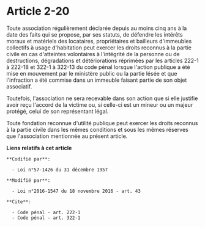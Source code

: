 # Article 2-20

Toute association régulièrement déclarée depuis au moins cinq ans à la date des faits qui se propose, par ses statuts, de
défendre les intérêts moraux et matériels des locataires, propriétaires et bailleurs d'immeubles collectifs à usage
d'habitation peut exercer les droits reconnus à la partie civile en cas d'atteintes volontaires à l'intégrité de la personne
ou de destructions, dégradations et détériorations réprimées par les articles 222-1 à 222-18 et 322-1 à 322-13 du code pénal
lorsque l'action publique a été mise en mouvement par le ministère public ou la partie lésée et que l'infraction a été
commise dans un immeuble faisant partie de son objet associatif. 

Toutefois, l'association ne sera recevable dans son action que si elle justifie avoir reçu l'accord de la victime ou, si
celle-ci est un mineur ou un majeur protégé, celui de son représentant légal.

Toute fondation reconnue d'utilité publique peut exercer les droits reconnus à la partie civile dans les mêmes conditions et
sous les mêmes réserves que l'association mentionnée au présent article.

**Liens relatifs à cet article**

	**Codifié par**:

	  - Loi n°57-1426 du 31 décembre 1957

	**Modifié par**:

	  - Loi n°2016-1547 du 18 novembre 2016 - art. 43

	**Cite**:

	  - Code pénal - art. 222-1
	  - Code pénal - art. 322-1
